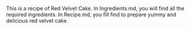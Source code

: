 This is a recipe of Red Velvet Cake.
In Ingredients.md, you will find all the required ingredients.
In Recipe.md, you fill find to prepare yummy and delicious red velvet cake.